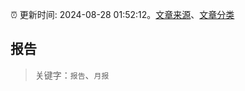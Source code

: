 :alarm_clock: 更新时间: 2024-08-28 01:52:12。[文章来源](/README.md)、[文章分类](/TAGS.md)

## 报告


> 关键字：`报告`、`月报`



